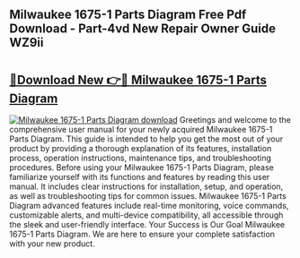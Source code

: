 ## Milwaukee 1675-1 Parts Diagram Free Pdf Download - Part-4vd New Repair Owner Guide WZ9ii

# <h2><a href="http://dfrbnj.blite.top/?on=Milwaukee+1675-1+Parts+Diagram">🔗Download New 👉🔴 Milwaukee 1675-1 Parts Diagram</a></h2>

[![Milwaukee 1675-1 Parts Diagram download](https://i.imgur.com/lujVjoI.png)](http://dfrbnj.blite.top/?on=Milwaukee+1675-1+Parts+Diagram)
Greetings and welcome to the comprehensive user manual for your newly acquired Milwaukee 1675-1 Parts Diagram. This guide is intended to help you get the most out of your product by providing a thorough explanation of its features, installation process, operation instructions, maintenance tips, and troubleshooting procedures. Before using your Milwaukee 1675-1 Parts Diagram, please familiarize yourself with its functions and features by reading this user manual. It includes clear instructions for installation, setup, and operation, as well as troubleshooting tips for common issues. Milwaukee 1675-1 Parts Diagram advanced features include real-time monitoring, voice commands, customizable alerts, and multi-device compatibility, all accessible through the sleek and user-friendly interface. Your Success is Our Goal Milwaukee 1675-1 Parts Diagram. We are here to ensure your complete satisfaction with your new product.
